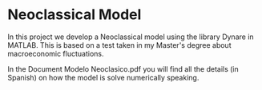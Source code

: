 # Neoclassical Model

In this project we develop a Neoclassical model using the library Dynare in MATLAB. This is based on a test taken in my Master's degree about macroeconomic fluctuations.

In the Document Modelo Neoclasico.pdf you will find all the details (in Spanish) on how the model is solve numerically speaking.
